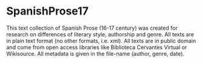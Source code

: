 # SpanishProse17  
  
This text collection of Spanish Prose (16-17 century) was created for research on differences of literary style, authorship and genre. All texts are in plain text format (no other formats, i.e. xml). All texts are in public domain and come from open access libraries like Biblioteca Cervantes Virtual or Wikisource. All metadata is given in the file-name (author, genre, date).
